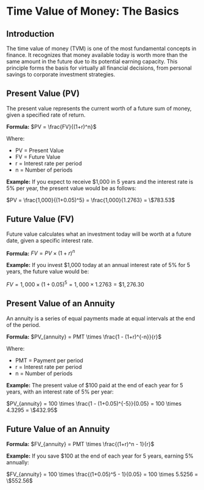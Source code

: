 # Time Value of Money: The Basics

## Introduction

The time value of money (TVM) is one of the most fundamental concepts in finance. It recognizes that money available today is worth more than the same amount in the future due to its potential earning capacity. This principle forms the basis for virtually all financial decisions, from personal savings to corporate investment strategies.

## Present Value (PV)

The present value represents the current worth of a future sum of money, given a specified rate of return.

**Formula:**
$PV = \frac{FV}{(1+r)^n}$

Where:
- PV = Present Value
- FV = Future Value
- r = Interest rate per period
- n = Number of periods

**Example:**
If you expect to receive $1,000 in 5 years and the interest rate is 5% per year, the present value would be as follows:

$PV = \frac{1,000}{(1+0.05)^5} = \frac{1,000}{1.2763} = \$783.53$

## Future Value (FV)

Future value calculates what an investment today will be worth at a future date, given a specific interest rate.

**Formula:**
$FV = PV \times (1+r)^n$

**Example:**
If you invest $1,000 today at an annual interest rate of 5% for 5 years, the future value would be:

$FV = 1,000 \times (1+0.05)^5 = 1,000 \times 1.2763 = \$1,276.30$

## Present Value of an Annuity

An annuity is a series of equal payments made at equal intervals at the end of the period.


**Formula:**
$PV_{annuity} = PMT \times \frac{1 - (1+r)^{-n}}{r}$

Where:
- PMT = Payment per period
- r = Interest rate per period
- n = Number of periods

**Example:**
The present value of $100 paid at the end of each year for 5 years, with an interest rate of 5% per year:

$PV_{annuity} = 100 \times \frac{1 - (1+0.05)^{-5}}{0.05} = 100 \times 4.3295 = \$432.95$


## Future Value of an Annuity

**Formula:**
$FV_{annuity} = PMT \times \frac{(1+r)^n - 1}{r}$

**Example:**
If you save $100 at the end of each year for 5 years, earning 5% annually:

$FV_{annuity} = 100 \times \frac{(1+0.05)^5 - 1}{0.05} = 100 \times 5.5256 = \$552.56$
